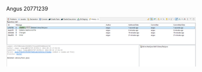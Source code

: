 Angus
20771239

![alt text](https://github.com/angus-yes/comp3111-lab1/blob/master/Screenshot%20(183).png?raw=true)